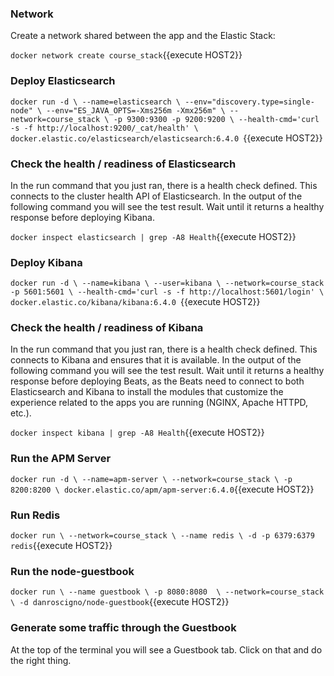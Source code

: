 ### Network

Create a network shared between the app and the Elastic Stack:

`docker network create course_stack`{{execute HOST2}}

### Deploy Elasticsearch 

`
docker run -d \
  --name=elasticsearch \
  --env="discovery.type=single-node" \
  --env="ES_JAVA_OPTS=-Xms256m -Xmx256m" \
  --network=course_stack \
  -p 9300:9300 -p 9200:9200 \
  --health-cmd='curl -s -f http://localhost:9200/_cat/health' \
  docker.elastic.co/elasticsearch/elasticsearch:6.4.0 
`{{execute HOST2}}

### Check the health / readiness of Elasticsearch

In the run command that you just ran, there is a health check defined.  This connects to the cluster health API of Elasticsearch.  In the output of the following command you will see the test result.  Wait until it returns a healthy response before deploying Kibana.

`docker inspect elasticsearch | grep -A8 Health`{{execute HOST2}}

### Deploy Kibana

`
docker run -d \
  --name=kibana \
  --user=kibana \
  --network=course_stack -p 5601:5601 \
  --health-cmd='curl -s -f http://localhost:5601/login' \
  docker.elastic.co/kibana/kibana:6.4.0 
`{{execute HOST2}}

### Check the health / readiness of Kibana

In the run command that you just ran, there is a health check defined.  This connects to Kibana and ensures that it is available. In the output of the following command you will see the test result.  Wait until it returns a healthy response before deploying Beats, as the Beats need to connect to both Elasticsearch and Kibana to install the modules that customize the experience related to the apps you are running (NGINX, Apache HTTPD, etc.).

`docker inspect kibana | grep -A8 Health`{{execute HOST2}}

### Run the APM Server

`
docker run -d \
--name=apm-server \
--network=course_stack \
-p 8200:8200 \
docker.elastic.co/apm/apm-server:6.4.0
`{{execute HOST2}}

### Run Redis

`
docker run \
  --network=course_stack \
  --name redis \
  -d -p 6379:6379 redis
`{{execute HOST2}}

### Run the node-guestbook

`
docker run \
  --name guestbook \
  -p 8080:8080  \
  --network=course_stack \
  -d danroscigno/node-guestbook
`{{execute HOST2}}

### Generate some traffic through the Guestbook
At the top of the terminal you will see a Guestbook tab.  Click on that and do the right thing.

